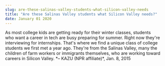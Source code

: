 ```yaml
---
slug: are-these-salinas-valley-students-what-silicon-valley-needs
title: "Are these Salinas Valley students what Silicon Valley needs?"
date: January 01 2020
---
```


 
<p>
  As most college kids are getting ready for their winter classes, students who
  want a career in tech are busy preparing for summer. Right now they're
  interviewing for internships. That's where we find a unique class of college
  students we first met a year ago. They're from the Salinas Valley, many the
  children of farm workers or immigrants themselves, who are working toward
  careers in Silicon Valley. &#42;– KAZU &#40;NPR affiliate&#41;&#42;, Jan. 8,
  2015
</p>
 
